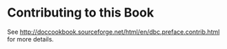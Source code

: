 # Contributing to this Book

See http://doccookbook.sourceforge.net/html/en/dbc.preface.contrib.html for more details.
